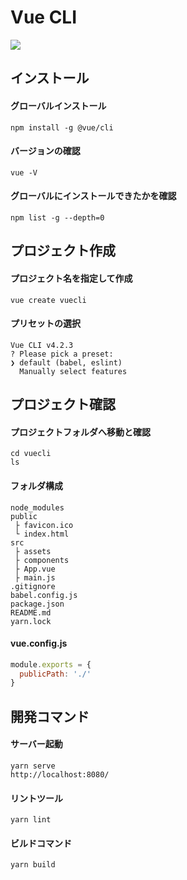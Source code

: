 # Vue CLI

[![](https://i.imgur.com/15HAzgE.png)](https://cli.vuejs.org/)

## インストール

#### グローバルインストール

```
npm install -g @vue/cli
```


#### バージョンの確認

```
vue -V
```

#### グローバルにインストールできたかを確認

```
npm list -g --depth=0
```

## プロジェクト作成

#### プロジェクト名を指定して作成

```
vue create vuecli
```

#### プリセットの選択

```
Vue CLI v4.2.3
? Please pick a preset:
❯ default (babel, eslint)
  Manually select features
```

## プロジェクト確認


#### プロジェクトフォルダへ移動と確認

```
cd vuecli
ls
```

#### フォルダ構成

```
node_modules
public
 ├ favicon.ico
 └ index.html
src
 ├ assets
 ├ components
 ├ App.vue
 ├ main.js
.gitignore
babel.config.js
package.json
README.md
yarn.lock
```

#### vue.config.js

```js
module.exports = {
  publicPath: './'
}
```

## 開発コマンド

#### サーバー起動

```
yarn serve
http://localhost:8080/
```

#### リントツール

```
yarn lint
```

#### ビルドコマンド

```
yarn build
```

